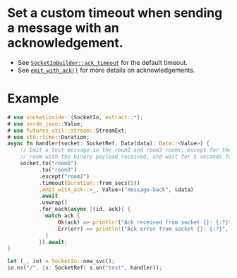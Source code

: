 # Set a custom timeout when sending a message with an acknowledgement.

* See [`SocketIoBuilder::ack_timeout`](crate::SocketIoBuilder) for the default timeout.
* See [`emit_with_ack()`](#method.emit_with_ack) for more details on acknowledgements.

# Example
```rust
# use socketioxide::{SocketIo, extract::*};
# use serde_json::Value;
# use futures_util::stream::StreamExt;
# use std::time::Duration;
async fn handler(socket: SocketRef, Data(data): Data::<Value>) {
    // Emit a test message in the room1 and room3 rooms, except for the room2
    // room with the binary payload received, and wait for 5 seconds for an acknowledgement
    socket.to("room1")
          .to("room3")
          .except("room2")
          .timeout(Duration::from_secs(5))
          .emit_with_ack::<_, Value>("message-back", &data)
          .await
          .unwrap()
          .for_each(async |(id, ack)| {
            match ack {
                Ok(ack) => println!("Ack received from socket {}: {:?}", id, ack),
                Err(err) => println!("Ack error from socket {}: {:?}", id, err),
            }
          }).await;
}

let (_, io) = SocketIo::new_svc();
io.ns("/", |s: SocketRef| s.on("test", handler));
```
